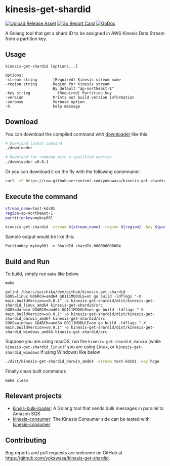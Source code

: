 # kinesis-get-shardid

[![Upload Release Asset](https://github.com/yokawasa/kinesis-get-shardid/actions/workflows/release.yml/badge.svg)](https://github.com/yokawasa/kinesis-get-shardid/actions/workflows/release.yml) [![Go Report Card](https://goreportcard.com/badge/github.com/yokawasa/kinesis-get-shardid)](https://goreportcard.com/report/github.com/yokawasa/kinesis-get-shardid) [![GoDoc](https://godoc.org/github.com/yokawasa/kinesis-get-shardid?status.svg)](https://godoc.org/github.com/yokawasa/kinesis-get-shardid)

A Golang tool that get a shard ID to be assigned in AWS Kinesis Data Stream from a partition key.

## Usage

```
kinesis-get-shardid [options...]

Options:
-stream string       (Required) Kinesis stream name
-region string       Region for Kinesis stream
                     By default "ap-northeast-1"
-key string            (Required) Partition key
-version             Prints out build version information
-verbose             Verbose option
-h                   help message
```

## Download

You can download the compiled command with [downloader](https://github.com/yokawasa/kinesis-get-shardid/blob/main/downloader) like this:

```bash
# Download latest command
./downloader

# Download the command with a specified version
./downloader v0.0.1
```
Or you can download it on the fly with the following commmand:

```bash
curl -sS https://raw.githubusercontent.com/yokawasa/kinesis-get-shardid/main/downloader | bash --
```

## Execute the command

```bash
stream_name=test-kds01
region=ap-northeast-1
partitionkey=mykey001

kinesis-get-shardid -stream ${stream_name} -region ${region} -key ${partitionkey}
```

Sample output would be like this:

```
PartionKey mykey001 -> ShardId shardId-000000000004
```


## Build and Run

To build, simply run `make` like below
```
make

golint /Users/yoichika/dev/github/kinesis-get-shardid
GOOS=linux GOARCH=amd64 GO111MODULE=on go build -ldflags "-X main.buildVersion=v0.0.1" -o kinesis-get-shardid/dist/kinesis-get-shardid_linux_amd64 kinesis-get-shardid/src
GOOS=darwin GOARCH=amd64 GO111MODULE=on go build -ldflags "-X main.buildVersion=v0.0.1" -o kinesis-get-shardid/dist/kinesis-get-shardid_darwin_amd64 kinesis-get-shardid/src
GOOS=windows GOARCH=amd64 GO111MODULE=on go build -ldflags "-X main.buildVersion=v0.0.1" -o kinesis-get-shardid/dist/kinesis-get-shardid_windows_amd64 kinesis-get-shardid/src
```

Suppose you are using macOS, run the `kinesis-get-shardid_darwin` (while `kinesis-get-shardid_linux` if you are using Linux, or `kinesis-get-shardid_windows` if using Windows) like below

```bash
./dist/kinesis-get-shardid_darwin_amd64 -stream test-kds01 -key hoge
```

Finally clean built commands

```
make clean
```

## Relevant projects

- [kinsis-bulk-loader](https://github.com/yokawasa/kinesis-bulk-loader): A Golang tool that sends bulk messages in parallel to Amazon SQS
- [kinesis-consumer](https://github.com/yokawasa/kinesis-consumer): The Kinesis Consumer side can be tested with [kinesis-consumer](https://github.com/yokawasa/kinesis-consumer)

## Contributing

Bug reports and pull requests are welcome on GitHub at https://github.com/yokawasa/kinesis-get-shardid.
